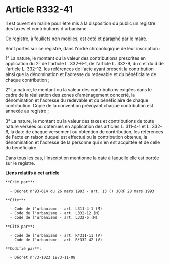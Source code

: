 # Article R332-41

Il est ouvert en mairie pour être mis à la disposition du public un registre des taxes et contributions d'urbanisme.

Ce registre, à feuillets non mobiles, est coté et paraphé par le maire.

Sont portés sur ce registre, dans l'ordre chronologique de leur inscription :

1° La nature, le montant ou la valeur des contributions prescrites en application du 2° de l'article L. 332-6-1, de l'article
L. 332-9, du c et du d de l'article L. 332-12, les références de l'acte ayant prescrit la contribution ainsi que la
dénomination et l'adresse du redevable et du bénéficiaire de chaque contribution ;

2° La nature, le montant ou la valeur des contributions exigées dans le cadre de la réalisation des zones d'aménagement
concerté, la dénomination et l'adresse du redevable et du bénéficiaire de chaque contribution. Copie de la convention
prévoyant chaque contribution est annexée au registre ;

3° La nature, le montant ou la valeur des taxes et contributions de toute nature versées ou obtenues en application des
articles L. 311-4-1 et L. 332-6, la date de chaque versement ou obtention de contribution, les références de l'acte en raison
duquel est effectué ou la contribution obtenue, la dénomination et l'adresse de la personne qui s'en est acquittée et de
celle du bénéficiaire.

Dans tous les cas, l'inscription mentionne la date à laquelle elle est portée sur le registre.

**Liens relatifs à cet article**

	**Créé par**:

	  - Décret n°93-614 du 26 mars 1993 - art. 13 () JORF 28 mars 1993

	**Cite**:

	  - Code de l'urbanisme - art. L311-4-1 (M)
	  - Code de l'urbanisme - art. L332-12 (M)
	  - Code de l'urbanisme - art. L332-6 (M)

	**Cité par**:

	  - Code de l'urbanisme - art. R*311-11 (V)
	  - Code de l'urbanisme - art. R*332-42 (V)

	**Codifié par**:

	  - Décret n°73-1023 1973-11-08

